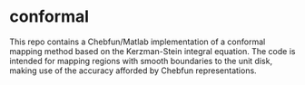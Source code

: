 # conformal

This repo contains a Chebfun/Matlab implementation of a conformal mapping method based on the Kerzman-Stein integral equation. The code is intended for mapping regions with smooth boundaries to the unit disk, making use of the accuracy afforded by Chebfun representations. 
